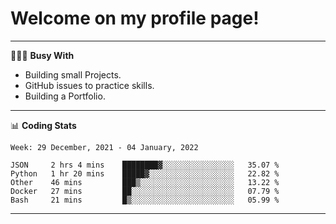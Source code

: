 # Welcome on my profile page!
<!-- print(("dralla"[::-1]+"s").capitalize()) -->

---
👨🏻‍💻 **Busy With**
* Building small Projects.
* GitHub issues to practice skills.
* Building a Portfolio.

---
📊 **Coding Stats**
<!--START_SECTION:waka-->
```text
Week: 29 December, 2021 - 04 January, 2022

JSON     2 hrs 4 mins    ████████▓░░░░░░░░░░░░░░░░   35.07 % 
Python   1 hr 20 mins    █████▓░░░░░░░░░░░░░░░░░░░   22.82 % 
Other    46 mins         ███▒░░░░░░░░░░░░░░░░░░░░░   13.22 % 
Docker   27 mins         ██░░░░░░░░░░░░░░░░░░░░░░░   07.79 % 
Bash     21 mins         █▒░░░░░░░░░░░░░░░░░░░░░░░   05.99 % 
```
<!--END_SECTION:waka-->
---
